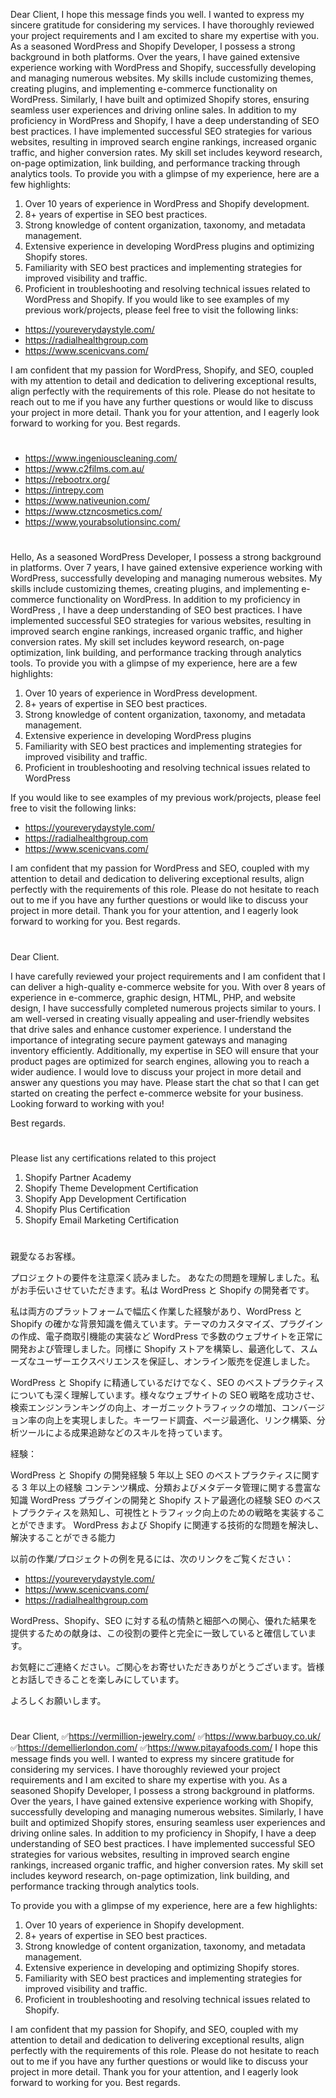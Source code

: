 Dear Client,
I hope this message finds you well. I wanted to express my sincere gratitude for considering my services. I have thoroughly reviewed your project requirements and I am excited to share my expertise with you.
As a seasoned WordPress and Shopify Developer, I possess a strong background in both platforms. Over the years, I have gained extensive experience working with WordPress and Shopify, successfully developing and managing numerous websites. My skills include customizing themes, creating plugins, and implementing e-commerce functionality on WordPress. Similarly, I have built and optimized Shopify stores, ensuring seamless user experiences and driving online sales.
In addition to my proficiency in WordPress and Shopify, I have a deep understanding of SEO best practices. I have implemented successful SEO strategies for various websites, resulting in improved search engine rankings, increased organic traffic, and higher conversion rates. My skill set includes keyword research, on-page optimization, link building, and performance tracking through analytics tools.
To provide you with a glimpse of my experience, here are a few highlights:

1. Over 10 years of experience in WordPress and Shopify development.
2. 8+ years of expertise in SEO best practices.
3. Strong knowledge of content organization, taxonomy, and metadata management.
4. Extensive experience in developing WordPress plugins and optimizing Shopify stores.
5. Familiarity with SEO best practices and implementing strategies for improved visibility and traffic.
6. Proficient in troubleshooting and resolving technical issues related to WordPress and Shopify.
   If you would like to see examples of my previous work/projects, please feel free to visit the following links:

- https://youreverydaystyle.com/
- https://radialhealthgroup.com
- https://www.scenicvans.com/

I am confident that my passion for WordPress, Shopify, and SEO, coupled with my attention to detail and dedication to delivering exceptional results, align perfectly with the requirements of this role.
Please do not hesitate to reach out to me if you have any further questions or would like to discuss your project in more detail. Thank you for your attention, and I eagerly look forward to working for you.
Best regards.

#

- https://www.ingeniouscleaning.com/
- https://www.c2films.com.au/
- https://rebootrx.org/
- https://intrepy.com
- https://www.nativeunion.com/
- https://www.ctzncosmetics.com/
- https://www.yourabsolutionsinc.com/

#

Hello,
As a seasoned WordPress Developer, I possess a strong background in platforms. Over 7 years, I have gained extensive experience working with WordPress, successfully developing and managing numerous websites. My skills include customizing themes, creating plugins, and implementing e-commerce functionality on WordPress.
In addition to my proficiency in WordPress , I have a deep understanding of SEO best practices. I have implemented successful SEO strategies for various websites, resulting in improved search engine rankings, increased organic traffic, and higher conversion rates. My skill set includes keyword research, on-page optimization, link building, and performance tracking through analytics tools.
To provide you with a glimpse of my experience, here are a few highlights:

1. Over 10 years of experience in WordPress development.
2. 8+ years of expertise in SEO best practices.
3. Strong knowledge of content organization, taxonomy, and metadata management.
4. Extensive experience in developing WordPress plugins
5. Familiarity with SEO best practices and implementing strategies for improved visibility and traffic.
6. Proficient in troubleshooting and resolving technical issues related to WordPress

If you would like to see examples of my previous work/projects, please feel free to visit the following links:

- https://youreverydaystyle.com/
- https://radialhealthgroup.com
- https://www.scenicvans.com/

I am confident that my passion for WordPress and SEO, coupled with my attention to detail and dedication to delivering exceptional results, align perfectly with the requirements of this role.
Please do not hesitate to reach out to me if you have any further questions or would like to discuss your project in more detail. Thank you for your attention, and I eagerly look forward to working for you.
Best regards.

#

Dear Client.

I have carefully reviewed your project requirements and I am confident that I can deliver a high-quality e-commerce website for you.
With over 8 years of experience in e-commerce, graphic design, HTML, PHP, and website design, I have successfully completed numerous projects similar to yours.
I am well-versed in creating visually appealing and user-friendly websites that drive sales and enhance customer experience.
I understand the importance of integrating secure payment gateways and managing inventory efficiently.
Additionally, my expertise in SEO will ensure that your product pages are optimized for search engines, allowing you to reach a wider audience.
I would love to discuss your project in more detail and answer any questions you may have.
Please start the chat so that I can get started on creating the perfect e-commerce website for your business.
Looking forward to working with you!

Best regards.

#

Please list any certifications related to this project

1. Shopify Partner Academy
2. Shopify Theme Development Certification
3. Shopify App Development Certification
4. Shopify Plus Certification
5. Shopify Email Marketing Certification

#

親愛なるお客様。

プロジェクトの要件を注意深く読みました。 あなたの問題を理解しました。私がお手伝いさせていただきます。私は WordPress と Shopify の開発者です。

私は両方のプラットフォームで幅広く作業した経験があり、WordPress と Shopify の確かな背景知識を備えています。テーマのカスタマイズ、プラグインの作成、電子商取引機能の実装など WordPress で多数のウェブサイトを正常に開発および管理しました。同様に Shopify ストアを構築し、最適化して、スムーズなユーザーエクスペリエンスを保証し、オンライン販売を促進しました。

WordPress と Shopify に精通しているだけでなく、SEO のベストプラクティスについても深く理解しています。様々なウェブサイトの SEO 戦略を成功させ、検索エンジンランキングの向上、オーガニックトラフィックの増加、コンバージョン率の向上を実現しました。キーワード調査、ページ最適化、リンク構築、分析ツールによる成果追跡などのスキルを持っています。

経験：

WordPress と Shopify の開発経験 5 年以上
SEO のベストプラクティスに関する 3 年以上の経験
コンテンツ構成、分類およびメタデータ管理に関する豊富な知識
WordPress プラグインの開発と Shopify ストア最適化の経験
SEO のベストプラクティスを熟知し、可視性とトラフィック向上のための戦略を実装することができます。
WordPress および Shopify に関連する技術的な問題を解決し、解決することができる能力

以前の作業/プロジェクトの例を見るには、次のリンクをご覧ください：

- https://youreverydaystyle.com/
- https://www.scenicvans.com/
- https://radialhealthgroup.com

WordPress、Shopify、SEO に対する私の情熱と細部への関心、優れた結果を提供するための献身は、この役割の要件と完全に一致していると確信しています。

お気軽にご連絡ください。ご関心をお寄せいただきありがとうございます。皆様とお話しできることを楽しみにしています。

よろしくお願いします。

#

Dear Client,
✅https://vermillion-jewelry.com/
✅https://www.barbuoy.co.uk/
✅https://demellierlondon.com/
✅https://www.pitayafoods.com/
I hope this message finds you well. I wanted to express my sincere gratitude for considering my services. I have thoroughly reviewed your project requirements and I am excited to share my expertise with you.
As a seasoned Shopify Developer, I possess a strong background in platforms. Over the years, I have gained extensive experience working with Shopify, successfully developing and managing numerous websites. Similarly, I have built and optimized Shopify stores, ensuring seamless user experiences and driving online sales.
In addition to my proficiency in Shopify, I have a deep understanding of SEO best practices. I have implemented successful SEO strategies for various websites, resulting in improved search engine rankings, increased organic traffic, and higher conversion rates. My skill set includes keyword research, on-page optimization, link building, and performance tracking through analytics tools.

To provide you with a glimpse of my experience, here are a few highlights:
1. Over 10 years of experience in Shopify development.
2. 8+ years of expertise in SEO best practices.
3. Strong knowledge of content organization, taxonomy, and metadata management.
4. Extensive experience in developing and optimizing Shopify stores.
5. Familiarity with SEO best practices and implementing strategies for improved visibility and traffic.
6. Proficient in troubleshooting and resolving technical issues related to Shopify.

I am confident that my passion for Shopify, and SEO, coupled with my attention to detail and dedication to delivering exceptional results, align perfectly with the requirements of this role.
Please do not hesitate to reach out to me if you have any further questions or would like to discuss your project in more detail. Thank you for your attention, and I eagerly look forward to working for you.
Best regards.

#
